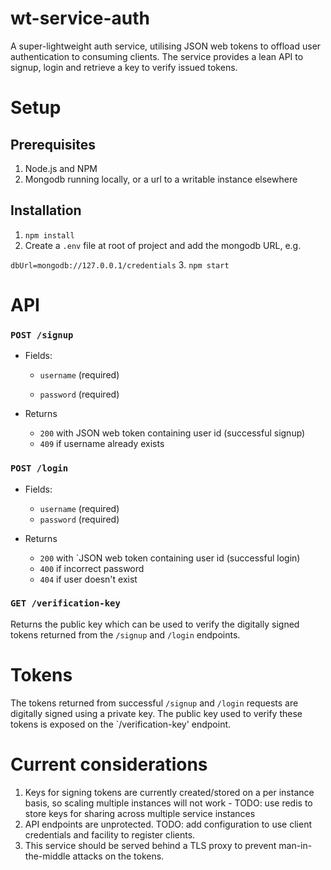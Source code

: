 # wt-service-auth

A super-lightweight auth service, utilising JSON web tokens to offload user authentication to consuming clients. The service provides a lean API to signup, login and retrieve a key to verify issued tokens.

# Setup

## Prerequisites

1. Node.js and NPM
2. Mongodb running locally, or a url to a writable instance elsewhere

## Installation

1. `npm install`
2. Create a `.env` file at root of project and add the mongodb URL, e.g.

  `dbUrl=mongodb://127.0.0.1/credentials`
3. `npm start`

# API

### `POST /signup`

* Fields:

  * `username` (required)

  * `password` (required)

* Returns

  - `200` with JSON web token containing user id (successful signup)
  - `409` if username already exists

### `POST /login`

* Fields:

  * `username` (required)
  * `password` (required)

* Returns
  - `200` with `JSON web token containing user id (successful login)
  - `400` if incorrect password
  - `404` if user doesn't exist

### `GET /verification-key`

Returns the public key which can be used to verify the digitally signed tokens returned from the `/signup` and `/login` endpoints.

# Tokens

The tokens returned from successful `/signup` and `/login` requests are digitally signed using a private key. The public key used to verify these tokens is exposed on the `/verification-key' endpoint.

# Current considerations

1. Keys for signing tokens are currently created/stored on a per instance basis, so scaling multiple instances will not work - TODO: use redis to store keys for sharing across multiple service instances
2. API endpoints are unprotected. TODO: add configuration to use client credentials and facility to register clients.
3. This service should be served behind a TLS proxy to prevent man-in-the-middle attacks on the tokens.
